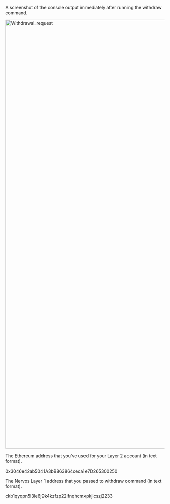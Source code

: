 A screenshot of the console output immediately after running the withdraw command.

<img width="1355" alt="Withdrawal_request" src="https://user-images.githubusercontent.com/48971958/129708296-4edd2961-58d4-4625-a301-5dbd61fe8d24.png">

The Ethereum address that you've used for your Layer 2 account (in text format).

0x3046e42ab5041A3bB863864ceca1e7D265300250

The Nervos Layer 1 address that you passed to withdraw command (in text format).

ckb1qyqpn5l3le6j9k4kzfzp22lfnqhcmxpkjlcszj2233
